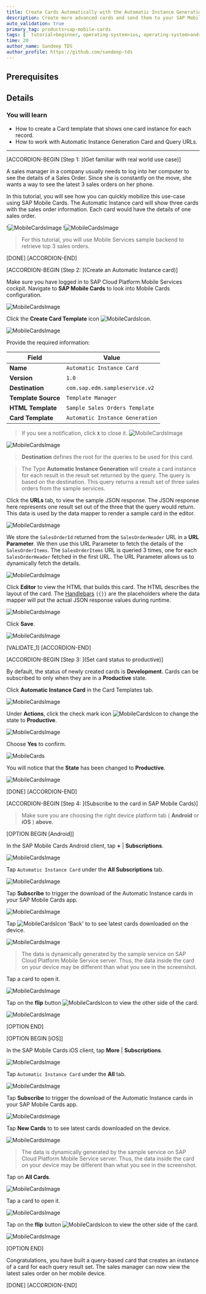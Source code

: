 ```yaml
---
title: Create Cards Automatically with the Automatic Instance Generation Template
description: Create more advanced cards and send them to your SAP Mobile Cards application.
auto_validation: true
primary_tag: products>sap-mobile-cards
tags: [  tutorial>beginner, operating-system>ios, operating-system>android, topic>mobile, products>sap-cloud-platform, products>sap-mobile-cards, software-product-function>sap-cloud-platform-mobile-services ]
time: 20
author_name: Sandeep TDS
author_profile: https://github.com/sandeep-tds
---
```


## Prerequisites

## Details
### You will learn
 - How to create a Card template that shows one card instance for each record.
 - How to work with Automatic Instance Generation Card and Query URLs.

---

[ACCORDION-BEGIN [Step 1: ](Get familiar with real world use case)]

A sales manager in a company usually needs to log into her computer to see the details of a Sales Order. Since she is constantly on the move, she wants a way to see the latest 3 sales orders on her phone.

In this tutorial, you will see how you can quickly mobilize this use-case using SAP Mobile Cards. The Automatic Instance card will show three cards with the sales order information. Each card would have the details of one sales order.

!![MobileCardsImage](img_1.gif)
!![MobileCardsImage](img_2.gif)

>For this tutorial, you will use Mobile Services sample backend to retrieve top 3 sales orders.

[DONE]
[ACCORDION-END]

[ACCORDION-BEGIN [Step 2: ](Create an Automatic Instance card)]

Make sure you have logged in to SAP Cloud Platform Mobile Services cockpit. Navigate to **SAP Mobile Cards** to look into Mobile Cards configuration.

![MobileCardsImage](img_3.png)

Click the **Create Card Template** icon ![MobileCardsIcon](ico_new_card.png).

![MobileCardsImage](img_4.png)

Provide the required information:

| Field | Value |
|----|----|
| **Name** | `Automatic Instance Card` |
| **Version** | `1.0` |
| **Destination** | `com.sap.edm.sampleservice.v2` |
| **Template Source** | `Template Manager` |
| **HTML Template** | `Sample Sales Orders Template` |
| **Card Template** | `Automatic Instance Generation` |

> If you see a notification, click **`X`** to close it.
  ![MobileCardsImage](img_5_1.png)

![MobileCardsImage](img_5.png)

> **Destination** defines the root for the queries to be used for this card.

>The Type **Automatic Instance Generation** will create a card instance for each result in the result set returned by the query. The query is based on the destination. This query returns a result set of three sales orders from the sample services.

Click the **URLs** tab, to view the sample JSON response. The JSON response here represents one result set out of the three that the query would return. This data is used by the data mapper to render a sample card in the editor.

![MobileCardsImage](img_6.gif)

We store the `SalesOrderId` returned from the `SalesOrderHeader` URL in a **URL Parameter**. We then use this URL Parameter to fetch the details of the `SalesOrderItems`. The `SalesOrderItems` URL is queried 3 times, one for each `SalesOrderHeader` fetched in the first URL. The URL Parameter allows us to dynamically fetch the details.

![MobileCardsImage](img_7.gif)

Click **Editor** to view the HTML that builds this card. The HTML describes the layout of the card. The [Handlebars](https://handlebarsjs.com/) `{{}}` are the placeholders where the data mapper will put the actual JSON response values during runtime.

![MobileCardsImage](img_8.png)

Click **Save**.

![MobileCardsImage](img_9.png)

[VALIDATE_1]
[ACCORDION-END]

[ACCORDION-BEGIN [Step 3: ](Set card status to productive)]

By default, the status of newly created cards is **Development**. Cards can be subscribed to only when they are in a **Productive** state.

Click **Automatic Instance Card** in the Card Templates tab.

![MobileCardsImage](img_10.png)

Under **Actions**, click the check mark icon ![MobileCardsIcon](ico_check.png) to change the state to **Productive**.

![MobileCardsImage](img_11.png)

Choose **Yes** to confirm.

![MobileCards](img_12.png)

You will notice that the **State** has been changed to **Productive**.

![MobileCardsImage](img_13.png)

[DONE]
[ACCORDION-END]

[ACCORDION-BEGIN [Step 4: ](Subscribe to the card in SAP Mobile Cards)]

>Make sure you are choosing the right device platform tab ( **Android** or **iOS** ) **above**.

[OPTION BEGIN [Android]]

In the SAP Mobile Cards Android client, tap **+** | **Subscriptions**.

![MobileCardsImage](img_14.png)

Tap `Automatic Instance Card` under the **All Subscriptions** tab.

![MobileCardsImage](img_15.png)

Tap **Subscribe** to trigger the download of the Automatic Instance cards in your SAP Mobile Cards app.

![MobileCardsImage](img_16.png)

Tap ![MobileCardsIcon](ico_android_back.png) 'Back' to to see latest cards downloaded on the device.

![MobileCardsImage](img_17.png)

> The data is dynamically generated by the sample service on SAP Cloud Platform Mobile Service server. Thus, the data inside the card on your device may be different than what you see in the screenshot.

Tap a card to open it.

![MobileCardsImage](img_18.png)

Tap on the **flip** button ![MobileCardsIcon](ico_android_flip.png) to view the other side of the card.

![MobileCardsImage](img_19.png)

[OPTION END]

[OPTION BEGIN [iOS]]

In the SAP Mobile Cards iOS client, tap **More** | **Subscriptions**.

![MobileCardsImage](img_20.png)

Tap `Automatic Instance Card` under the **All** tab.

![MobileCardsImage](img_21.png)

Tap **Subscribe** to trigger the download of the Automatic Instance cards in your SAP Mobile Cards app.

![MobileCardsImage](img_22.png)

Tap **New Cards** to to see latest cards downloaded on the device.

![MobileCardsImage](img_23.png)

> The data is dynamically generated by the sample service on SAP Cloud Platform Mobile Service server. Thus, the data inside the card on your device may be different than what you see in the screenshot.

Tap on **All Cards**.

![MobileCardsImage](img_24.png)

Tap a card to open it.

![MobileCardsImage](img_25.png)

Tap on the **flip** button ![MobileCardsIcon](ico_ios_flip.png) to view the other side of the card.

![MobileCardsImage](img_26.png)


[OPTION END]

Congratulations, you have built a query-based card that creates an instance of a card for each query result set. The sales manager can now view the latest sales order on her mobile device.

[DONE]
[ACCORDION-END]
